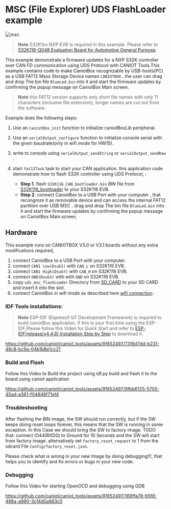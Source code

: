 # MSC (File Explorer) UDS FlashLoader example

![msc](https://github.com/caniot/caniot_tools/assets/91652497/0751d9a6-40fe-443a-bfc6-6f42c649dbbd)


> **Note**
> S32K1xx NXP EVB is required in this example. Please refer to [S32K116-Q048 Evaluation Board for Automotive General Purpose](https://www.nxp.com/design/development-boards/automotive-development-platforms/s32k-mcu-platforms/s32k116-q048-evaluation-board-for-automotive-general-purpose:S32K116EVB).


This example demonstrate a  firmware updates for a NXP S32K controller over CAN FD communication using UDS Protocol with CANIOT Tools.This example contains code to make CaniotBox recognizable by USB-hosts(PC) as a USB FAT12 Mass Storage Device names `CANIOTBOX` . the user can drag and drop The bin file `BlueLed.bin` into it and start the firmware updates by confirming  the popup message on CaniotBox Main screen. 

> **Note**
> this FAT12 version supports only short file names with only 11 characters (inclusive file extension), longer names are cut out from the software.

Example does the following steps:

1. Use an  `caniotBox_init` function to initialize caniotBoxLib peripheral.
2. Use an  `serialOutput_configure` function to initialize console serial with the given baudrate(only in wifi mode for HW15).
3. write to console using `serialOutput_sendString` or `serialOutput_sendRaw` .
4. start `fat12Task` task to start your CAN application. this application code demonstrate how to flash S32K controller using UDS Protocol,   :

     * **Step 1**. flash `S32K116_CAN_bootloader.bin` BIN file from [S32K116_bootloader](./S32K116_bootloader) to your S32K116 EVB.
     * **Step 2**. connect  CaniotBox to a  USB Port with your computer , that recongnize it as removable device and can access the internal FAT12 partition over USB MSC .  drag and drop The bin file `BlueLed.bin` into it and start the firmware updates by confirming  the popup message on CaniotBox Main screen.

## Hardware

This example runs on CANIOTBOX V3.0 or V3.1  boards without any extra modifications required, 

1. connect  CaniotBox to a  USB Port with your computer.
2. connect  `CAN1 Low(Dsub2)` with `CAN_L` on S32K116 EVB.
3. connect  `CAN1 High(Dsub7)` with `CAN_H` on S32K116 EVB.
3. connect  `GND(Dsub3)` with  with `GND` on S32K116 EVB.
4. copy `uds_msc_flashLoader` Directory from [SD_CARD](./SD_CARD) to your SD CARD and  insert it into the slot.
4. connect CaniotBox in wifi mode as described here [wifi connection](https://caniot-docu.readthedocs.io/en/latest/getting-started-caniot.html#wifi-connection) .


### IDF Tools installations:

> **Note**
> ESP-IDF (Espressif IoT Development Framework) is required to build caniotBox application. If this is your first time using the ESP-IDF,Please follow this Video for Quick Start and refer to [ESP-IDF(release/v4.4.6) Installation Step by Step](https://docs.espressif.com/projects/esp-idf/en/v4.4.6/esp32/get-started/index.html#installation-step-by-step) to download it. 

https://github.com/caniot/caniot_tools/assets/91652497/7316d7dd-b231-48c8-bc9a-04b1b8e1cc21


### Build and Flash

Follow this Video to Build the project using idf.py build and flash it to the board using caniot application

https://github.com/caniot/caniot_tools/assets/91652497/9fbb6125-5705-40ad-a361-f04848f71ef4

### Troubleshooting

After flashing the BIN image, the SW should run correctly, but if the SW keeps doing reset loops forever, this means that the SW is running in some exception. In this Case we should bring the SW to factory image. TODO that: connect IO44(RXD0) to Ground for 10 Seconds and the SW will start from factory image. alternatively set `factory_reset_request` to 1 from the sdcard File  `Config/factory_reset.json`.

Please check what is wrong in your new Image by doing debugging!!!, that helps you to identify and fix errors or bugs in your new code.

### Debugging

Follow this Video for starting OpenOCD  and debugging using GDB

https://github.com/caniot/caniot_tools/assets/91652497/169ffa78-65f8-488a-a980-3cf4d0a883c0
